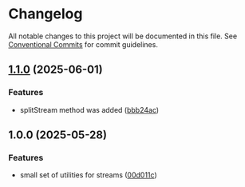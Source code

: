 # Changelog

All notable changes to this project will be documented in this file.
See [Conventional Commits](https://conventionalcommits.org) for commit guidelines.

## [1.1.0](https://github.com/TrigenSoftware/simple-utils/compare/stream-utils@1.0.0...stream-utils@1.1.0) (2025-06-01)

### Features

* splitStream method was added ([bbb24ac](https://github.com/TrigenSoftware/simple-utils/commit/bbb24acd06b41f727b895622e097695aee56ca69))

## 1.0.0 (2025-05-28)

### Features

* small set of utilities for streams ([00d011c](https://github.com/TrigenSoftware/simple-libs/commit/00d011c60a8c1c381f868dca9d0d7c7e53a43cd1))
